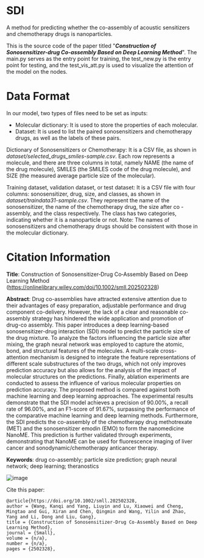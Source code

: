 # SDI
A method for predicting whether the co-assembly of acoustic sensitizers and chemotherapy drugs is nanoparticles. 

This is the source code of the paper titled "***Construction of Sonosensitizer-drug Co-assembly Based on Deep Learning Method***". The main.py serves as the entry point for training, the test_new.py is the entry point for testing, and the test_vis_att.py is used to visualize the attention of the model on the nodes.

# Data Format

In our model, two types of files need to be set as inputs:
* Molecular dictionary: It is used to store the properties of each molecular.
* Dataset: It is used to list the paired sonosensitizers and chemotherapy drugs, as well as the labels of these pairs.

Dictionary of Sonosensitizers or Chemotherapy:
It is a CSV file, as shown in *dataset/selected_drugs_smiles-sample.csv*. Each row represents a molecule, and there are three columns in total, namely NAME (the name of the drug molecule), SMILES (the SMILES code of the drug molecule), and SIZE (the measured average particle size of the molecular).

Training dataset, validation dataset, or test dataset:
It is a CSV file with four columns: sonosensitizer, drug, size, and classes, as shown in *dataset/traindata31-sample.csv*. They represent the name of the sonosensitizer, the name of the chemotherapy drug, the size after co - assembly, and the class respectively. The class has two categories, indicating whether it is a nanoparticle or not. Note: The names of sonosensitizers and chemotherapy drugs should be consistent with those in the molecular dictionary.


# Citation Information
**Title**: Construction of Sonosensitizer‐Drug Co‐Assembly Based on Deep Learning Method (https://onlinelibrary.wiley.com/doi/10.1002/smll.202502328)

**Abstract**: 
Drug co-assemblies have attracted extensive attention due to their advantages of easy preparation, adjustable performance and drug component co-delivery. However, the lack of a clear and reasonable co-assembly strategy has hindered the wide application and promotion of drug-co assembly. This paper introduces a deep learning-based sonosensitizer-drug interaction (SDI) model to predict the particle size of the drug mixture. To analyze the factors influencing the particle size after mixing, the graph neural network was employed to capture the atomic, bond, and structural features of the molecules. A multi-scale cross-attention mechanism is designed to integrate the feature representations of different scale substructures of the two drugs, which not only improves prediction accuracy but also allows for the analysis of the impact of molecular structures on the predictions. Finally, ablation experiments are conducted to assess the influence of various molecular properties on prediction accuracy. The proposed method is compared against both machine learning and deep learning approaches. The experimental results demonstrate that the SDI model achieves a precision of 90.00%, a recall rate of 96.00%, and an F1-score of 91.67%, surpassing the performance of the comparative machine learning and deep learning methods. Furthermore, the SDI predicts the co-assembly of the chemotherapy drug methotrexate (MET) and the sonosensitizer emodin (EMO) to form the nanomedicine NanoME. This prediction is further validated through experiments, demonstrating that NanoME can be used for fluorescence imaging of liver cancer and sonodynamic/chemotherapy anticancer therapy.

**Keywords**: drug co-assembly; particle size prediction; graph neural network; deep learning; theranostics

![image](TOC.png)

Cite this paper:
```
@article{https://doi.org/10.1002/smll.202502328,
author = {Wang, Kanqi and Yang, Liuyin and Lu, Xiaowei and Cheng, Mingtao and Gui, Xiran and Chen, Qingmin and Wang, Yilin and Zhao, Yang and Li, Dong and Liu, Gang},
title = {Construction of Sonosensitizer-Drug Co-Assembly Based on Deep Learning Method},
journal = {Small},
volume = {n/a},
number = {n/a},
pages = {2502328},
```